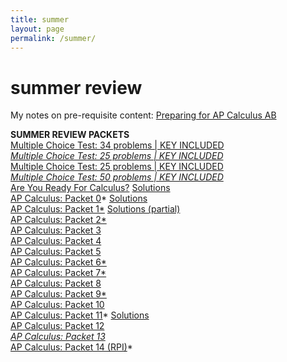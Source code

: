 ```yaml
---
title: summer
layout: page
permalink: /summer/
---
```


# summer review

<!--
<center><b> Playlist: Preparing For AP Calculubs AB </b> <br> <iframe width="560" height="315" src="https://www.youtube.com/embed/videoseries?list=PLu49WYVXsOBEJWiznjdTVRaKp3yGnCXDc" frameborder="0" allow="accelerometer; autoplay; encrypted-media; gyroscope; picture-in-picture" allowfullscreen></iframe>
        <br>
</center>
-->  

My notes on pre-requisite content: <a href="../docs/paca/preparing_for_ap_calculus_ab.pdf" target="_blank">Preparing for AP Calculus AB</a> <br>
  
<strong>SUMMER REVIEW PACKETS</strong><br>
<a href="../docs/apcalculus/ptests/mctest1.pdf" target="_blank">Multiple Choice Test: 34 problems | KEY INCLUDED</a>*<br>
<a href="../docs/apcalculus/ptests/mctest2.pdf" target="_blank">Multiple Choice Test: 25 problems | KEY INCLUDED</a>*<br>
<a href="../docs/apcalculus/ptests/mctest3.pdf" target="_blank">Multiple Choice Test: 25 problems | KEY INCLUDED</a>*<br>
<a href="../docs/apcalculus/ptests/mctest4.pdf" target="_blank">Multiple Choice Test: 50 problems | KEY INCLUDED</a>*<br>
<a href="../docs/apcalculus/summer/packet0a.pdf" target="_blank">Are You Ready For Calculus?</a> 
<a href="../docs/apcalculus/summer/packet0asolutions.pdf" target="_blank">Solutions</a> <br>
<a href="../docs/apcalculus/summer/packet0.pdf" target="_blank">AP Calculus: Packet 0</a>*
<a href="../docs/apcalculus/summer/packet0solutions.pdf" target="_blank">Solutions</a><br>
<a href="../docs/apcalculus/summer/packet1.pdf" target="_blank">AP Calculus: Packet 1*</a>
<a href="../docs/apcalculus/summer/packet1solutions.pdf" target="_blank">Solutions (partial)</a><br>
<a href="../docs/apcalculus/summer/packet2.pdf" target="_blank">AP Calculus: Packet 2*<br>
<a href="../docs/apcalculus/summer/packet3.pdf" target="_blank">AP Calculus: Packet 3</a><br>
<a href="../docs/apcalculus/summer/packet4.pdf" target="_blank">AP Calculus: Packet 4</a><br>
<a href="../docs/apcalculus/summer/packet5.pdf" target="_blank">AP Calculus: Packet 5</a> <br>
<a href="../docs/apcalculus/summer/packet6.pdf" target="_blank">AP Calculus: Packet 6*</a><br>
<a href="../docs/apcalculus/summer/packet7.pdf" target="_blank">AP Calculus: Packet 7*</a><br>
<a href="../docs/apcalculus/summer/packet8.pdf" target="_blank">AP Calculus: Packet 8</a><br>
<a href="../docs/apcalculus/summer/packet9.pdf" target="_blank">AP Calculus: Packet 9*</a><br>
<a href="../docs/apcalculus/summer/packet10.pdf" target="_blank">AP Calculus: Packet 10</a><br>
<a href="../docs/apcalculus/summer/packet11.pdf" target="_blank">AP Calculus: Packet 11</a>*
<a href="../docs/apcalculus/summer/packet11solutions.pdf" target="_blank">Solutions</a><br>
<a href="../docs/apcalculus/summer/packet12.pdf" target="_blank">AP Calculus: Packet 12</a>*<br>
<a href="../docs/apcalculus/summer/packet13.pdf" target="_blank">AP Calculus: Packet 13</a>*<br>
<a href="../docs/apcalculus/summer/packet14.pdf" target="_blank">AP Calculus: Packet 14 (RPI)</a>*
